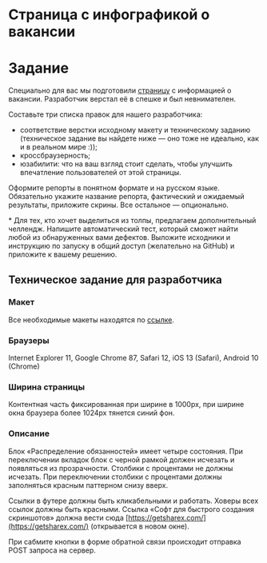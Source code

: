Страница с инфографикой о вакансии
=======================

# Задание

Специально для вас мы подготовили [страницу](http://csssr.github.io/qa-engineer/) с информацией о вакансии. Разработчик верстал её в спешке и был невнимателен. 

Составьте три списка правок для нашего разработчика:
- соответствие верстки исходному макету и техническому заданию (техническое задание вы найдете ниже — оно тоже не идеально, как и в реальном мире :));
- кроссбраузерность;
- юзабилити: что на ваш взгляд стоит сделать, чтобы улучшить впечатление пользователей от этой страницы.

Оформите репорты в понятном формате и на русском языке. Обязательно укажите название репорта, фактический и ожидаемый результаты, приложите скрины. Все остальное — опционально. 

\* Для тех, кто хочет выделиться из толпы, предлагаем дополнительный челлендж. Напишите автоматический тест, который сможет найти любой из обнаруженных вами дефектов. Выложите исходники и инструкцию по запуску в общий доступ (желательно на GitHub) и приложите к вашему решению. 

## Техническое задание для разработчика

### Макет
Все необходимые макеты находятся по [ссылке](https://www.figma.com/file/CtJDsg3EvAYWFfY7bEMeKZ/QA-%D1%82%D0%B5%D1%81%D1%82).

### Браузеры
Internet Explorer 11, Google Chrome 87, Safari 12, iOS 13 (Safari), Android 10 (Chrome)

### Ширина страницы
Контентная часть фиксированная при ширине в 1000px, при ширине окна браузера более 1024px тянется синий фон.

### Описание
Блок «Распределение обязанностей» имеет четыре состояния. При переключении вкладок блок с черной рамкой должен исчезать и появляться из прозрачности. Столбики с процентами не должны исчезать. При переключении столбики с процентами должны заполняться красным паттерном снизу вверх.

Ссылки в футере должны быть кликабельными и работать. Ховеры всех ссылок должны быть красными. Ссылка «Софт для быстрого создания скриншотов» должна вести сюда [https://getsharex.com/](https://getsharex.com/) (открывается в новом окне).

При сабмите кнопки в форме обратной связи происходит отправка POST запроса на сервер.
